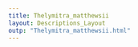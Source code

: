 ```yaml
---
title: Thelymitra_matthewsii
layout: Descriptions_Layout 
outp: "Thelymitra_matthewsii.html"
---
```




